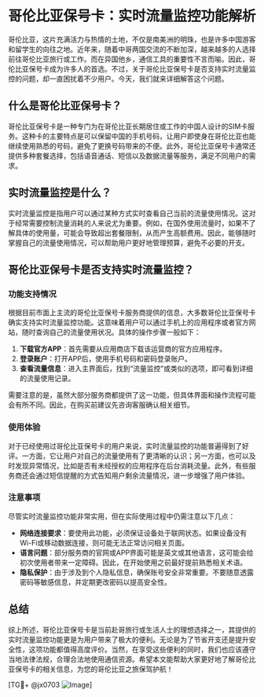 # 哥伦比亚保号卡：实时流量监控功能解析

哥伦比亚，这片充满活力与热情的土地，不仅是南美洲的明珠，也是许多中国游客和留学生的向往之地。近年来，随着中哥两国交流的不断加深，越来越多的人选择前往哥伦比亚旅行或工作。而在异国他乡，通信工具的重要性不言而喻。因此，哥伦比亚保号卡成为许多人的首选。不过，关于哥伦比亚保号卡是否支持实时流量监控的问题，却一直困扰着不少用户。今天，我们就来详细解答这个问题。

## 什么是哥伦比亚保号卡？

哥伦比亚保号卡是一种专门为在哥伦比亚长期居住或工作的中国人设计的SIM卡服务。这种卡的主要特点是可以保留中国的手机号码，让用户即使身在哥伦比亚也能继续使用熟悉的号码，避免了更换号码带来的不便。此外，哥伦比亚保号卡通常还提供多种套餐选择，包括语音通话、短信以及数据流量等服务，满足不同用户的需求。

## 实时流量监控是什么？

实时流量监控是指用户可以通过某种方式实时查看自己当前的流量使用情况。这对于经常需要控制流量消耗的人来说尤为重要。例如，在国外使用流量时，如果不了解具体的使用量，可能会导致超出套餐限制，从而产生高额费用。因此，能够随时掌握自己的流量使用情况，可以帮助用户更好地管理预算，避免不必要的开支。

## 哥伦比亚保号卡是否支持实时流量监控？

### 功能支持情况

根据目前市面上主流的哥伦比亚保号卡服务商提供的信息，大多数哥伦比亚保号卡确实支持实时流量监控功能。这意味着用户可以通过手机上的应用程序或者官方网站，随时查询自己的流量使用状况。具体的操作步骤一般如下：

1. **下载官方APP**：首先需要从应用商店下载该运营商的官方应用程序。
2. **登录账户**：打开APP后，使用手机号码和密码登录账户。
3. **查看流量信息**：进入主界面后，找到“流量监控”或类似的选项，即可看到详细的流量使用记录。

需要注意的是，虽然大部分服务商都提供了这一功能，但具体界面和操作流程可能会有所不同。因此，在购买前建议先咨询客服确认相关细节。

### 使用体验

对于已经使用过哥伦比亚保号卡的用户来说，实时流量监控的功能普遍得到了好评。一方面，它让用户对自己的流量使用有了更清晰的认识；另一方面，也可以及时发现异常情况，比如是否有未经授权的应用程序在后台消耗流量。此外，有些服务商还会通过短信提醒的方式告知用户剩余流量情况，进一步增强了用户体验。

### 注意事项

尽管实时流量监控功能非常实用，但在实际使用过程中仍需注意以下几点：

- **网络连接要求**：要使用此功能，必须保证设备处于联网状态。如果设备没有Wi-Fi或移动数据连接，则可能无法正常访问相关页面。
- **语言问题**：部分服务商的官网或APP界面可能是英文或其他语言，这可能会给初次使用者带来一定障碍。因此，在开始使用之前最好提前熟悉相关术语。
- **隐私保护**：由于涉及到个人隐私信息，确保账号安全非常重要。不要随意透露密码等敏感信息，并定期更改密码以提高安全性。

## 总结

综上所述，哥伦比亚保号卡是当前赴哥旅行或生活人士的理想选择之一，其提供的实时流量监控功能更是为用户带来了极大的便利。无论是为了节省开支还是提升安全性，这项功能都值得高度评价。当然，在享受这些便利的同时，我们也应该遵守当地法律法规，合理合法地使用通信资源。希望本文能帮助大家更好地了解哥伦比亚保号卡的相关信息，为您的哥伦比亚之旅保驾护航！

[TG💪+ @jx0703 ![Image](https://github.com/user-attachments/assets/dbca1d08-cadb-493c-b0ec-ad6f7a83f270)]